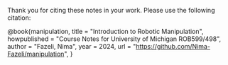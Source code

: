 Thank you for citing these notes in your work. Please use the following citation:

@book{manipulation,
  title        = "Introduction to Robotic Manipulation",
  howpublished = "Course Notes for University of Michigan ROB599/498",
  author       = "Fazeli, Nima",
  year         = 2024,
  url          = "https://github.com/Nima-Fazeli/manipulation",
}
